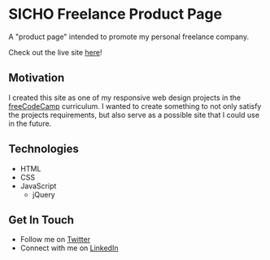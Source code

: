 # SICHO Freelance Product Page
A "product page" intended to promote my personal freelance company.

Check out the live site [here](https://msichterman.github.io/sicho-freelance/)!

## Motivation
I created this site as one of my responsive web design projects in the [freeCodeCamp](https://www.freecodecamp.org/) curriculum. I wanted to create something to not only satisfy the projects requirements, but also serve as a possible site that I could use in the future.

## Technologies
* HTML
* CSS
* JavaScript
  * jQuery

## Get In Touch
* Follow me on [Twitter](https://twitter.com/mattsichterman)
* Connect with me on [LinkedIn](https://www.linkedin.com/in/msichterman/)
